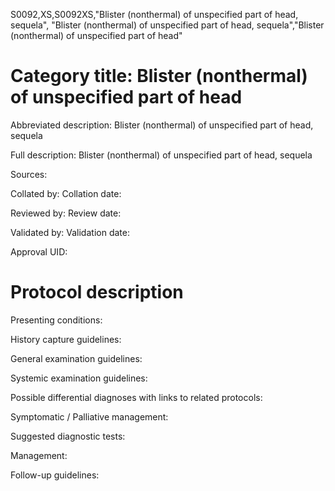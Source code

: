 S0092,XS,S0092XS,"Blister (nonthermal) of unspecified part of head, sequela", "Blister (nonthermal) of unspecified part of head, sequela","Blister (nonthermal) of unspecified part of head"
# Category title: Blister (nonthermal) of unspecified part of head

Abbreviated description: Blister (nonthermal) of unspecified part of head, sequela

Full description: Blister (nonthermal) of unspecified part of head, sequela

Sources:

Collated by:
Collation date:

Reviewed by:
Review date:

Validated by:
Validation date:

Approval UID:

# Protocol description

Presenting conditions:

History capture guidelines:

General examination guidelines:

Systemic examination guidelines:

Possible differential diagnoses with links to related protocols:

Symptomatic / Palliative management:

Suggested diagnostic tests:

Management:

Follow-up guidelines:
